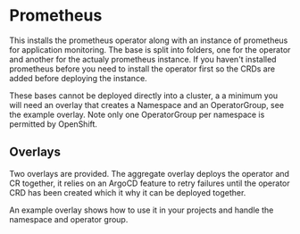 # Prometheus

This installs the prometheus operator along with an instance of prometheus for application monitoring. The base is split into folders, one for the operator and another for the actualy prometheus instance. If you haven't installed prometheus before you need to install the operator first so the CRDs are added before deploying the instance.

These bases cannot be deployed directly into a cluster, a a minimum you will need an overlay that creates a Namespace and an OperatorGroup, see the example overlay. Note only one OperatorGroup per namespace is permitted by OpenShift.

## Overlays

Two overlays are provided. The aggregate overlay deploys the operator and CR together, it relies on an ArgoCD feature to retry failures until the operator CRD has been created which it why it can be deployed together.

An example overlay shows how to use it in your projects and handle the namespace and operator group.